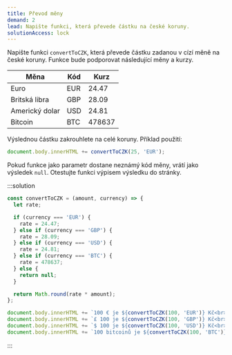 ```yaml
---
title: Převod měny
demand: 2
lead: Napište funkci, která převede částku na české koruny.
solutionAccess: lock
---
```


Napište funkci `convertToCZK`, která převede částku zadanou v cízí měně na české koruny. Funkce bude podporovat následující měny a kurzy.

| Měna           | Kód | Kurz   |
| -------------- | --- | ------ |
| Euro           | EUR | 24.47  |
| Britská libra  | GBP | 28.09  |
| Americký dolar | USD | 24.81  |
| Bitcoin        | BTC | 478637 |

Výslednou částku zakrouhlete na celé koruny. Příklad použití:

```js
document.body.innerHTML += convertToCZK(25, 'EUR');
```

Pokud funkce jako parametr dostane neznámý kód měny, vrátí jako výsledek `null`. Otestujte funkci výpisem výsledku do stránky.

:::solution

```js
const convertToCZK = (amount, currency) => {
  let rate;

  if (currency === 'EUR') {
    rate = 24.47;
  } else if (currency === 'GBP') {
    rate = 28.09;
  } else if (currency === 'USD') {
    rate = 24.81;
  } else if (currency === 'BTC') {
    rate = 478637;
  } else {
    return null;
  }

  return Math.round(rate * amount);
};

document.body.innerHTML += `100 € je ${convertToCZK(100, 'EUR')} Kč<br>`;
document.body.innerHTML += `£ 100 je ${convertToCZK(100, 'GBP')} Kč<br>`;
document.body.innerHTML += `$ 100 je ${convertToCZK(100, 'USD')} Kč<br>`;
document.body.innerHTML += `100 bitcoinů je ${convertToCZK(100, 'BTC')} Kč<br>`;
```

:::
